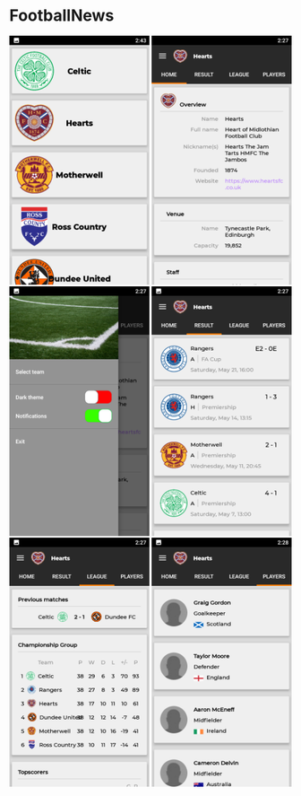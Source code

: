 # FootballNews

<img src="assets/1.png" width="250"> <img src="assets/2.png" width="250"> <img src="assets/3.png" width="250"> <img src="assets/4.png" width="250"> <img src="assets/5.png" width="250"> <img src="assets/6.png" width="250">
